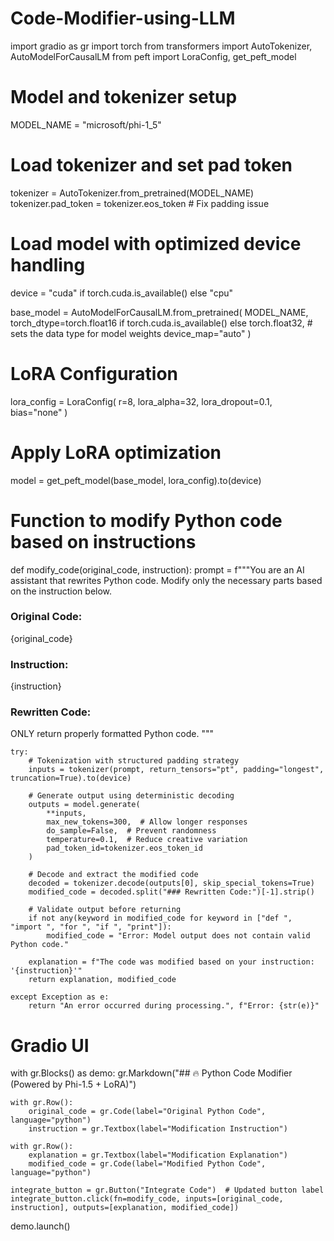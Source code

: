 # Code-Modifier-using-LLM

import gradio as gr
import torch
from transformers import AutoTokenizer, AutoModelForCausalLM
from peft import LoraConfig, get_peft_model

# Model and tokenizer setup
MODEL_NAME = "microsoft/phi-1_5"

# Load tokenizer and set pad token
tokenizer = AutoTokenizer.from_pretrained(MODEL_NAME)
tokenizer.pad_token = tokenizer.eos_token  # Fix padding issue

# Load model with optimized device handling
device = "cuda" if torch.cuda.is_available() else "cpu"

base_model = AutoModelForCausalLM.from_pretrained(
    MODEL_NAME,
    torch_dtype=torch.float16 if torch.cuda.is_available() else torch.float32,
    # sets the data type for model weights
    device_map="auto"
)

# LoRA Configuration
lora_config = LoraConfig(
    r=8,
    lora_alpha=32,
    lora_dropout=0.1,
    bias="none"
)

# Apply LoRA optimization
model = get_peft_model(base_model, lora_config).to(device)

# Function to modify Python code based on instructions
def modify_code(original_code, instruction):
    prompt = f"""You are an AI assistant that rewrites Python code.
Modify only the necessary parts based on the instruction below.

### Original Code:
{original_code}

### Instruction:
{instruction}

### Rewritten Code:
ONLY return properly formatted Python code.
"""

    try:
        # Tokenization with structured padding strategy
        inputs = tokenizer(prompt, return_tensors="pt", padding="longest", truncation=True).to(device)

        # Generate output using deterministic decoding
        outputs = model.generate(
            **inputs,
            max_new_tokens=300,  # Allow longer responses
            do_sample=False,  # Prevent randomness
            temperature=0.1,  # Reduce creative variation
            pad_token_id=tokenizer.eos_token_id
        )

        # Decode and extract the modified code
        decoded = tokenizer.decode(outputs[0], skip_special_tokens=True)
        modified_code = decoded.split("### Rewritten Code:")[-1].strip()

        # Validate output before returning
        if not any(keyword in modified_code for keyword in ["def ", "import ", "for ", "if ", "print"]):
            modified_code = "Error: Model output does not contain valid Python code."

        explanation = f"The code was modified based on your instruction: '{instruction}'"
        return explanation, modified_code

    except Exception as e:
        return "An error occurred during processing.", f"Error: {str(e)}"

# Gradio UI
with gr.Blocks() as demo:
    gr.Markdown("## 🔥 Python Code Modifier (Powered by Phi-1.5 + LoRA)")

    with gr.Row():
        original_code = gr.Code(label="Original Python Code", language="python")
        instruction = gr.Textbox(label="Modification Instruction")

    with gr.Row():
        explanation = gr.Textbox(label="Modification Explanation")
        modified_code = gr.Code(label="Modified Python Code", language="python")

    integrate_button = gr.Button("Integrate Code")  # Updated button label
    integrate_button.click(fn=modify_code, inputs=[original_code, instruction], outputs=[explanation, modified_code])

demo.launch()

